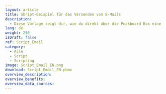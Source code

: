 ```yaml
---
layout: article
title: Skript-Beispiel für das Versenden von E-Mails
description: 
  - Diese Vorlage zeigt dir, wie du direkt über die Peakboard Box eine E-Mail an deine E-Mail-Adresse versendest. Schließe dafür eine Tastatur und ggf. eine Maus an die Peakboard Box an.
lang: de
weight: 250
isDraft: false
ref: Script_Email
category:
  - Alle
  - Script
  - Scripting
image: Script_Email_EN.png
download: Script_Email_EN.pbmx
overview_description:
overview_benefits:
overview_data_sources:
---
```

